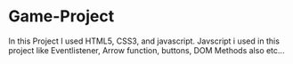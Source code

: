 # Game-Project
In this Project I used HTML5, CSS3, and javascript. Javscript i used in this project like Eventlistener, Arrow function, buttons, DOM Methods also etc...
